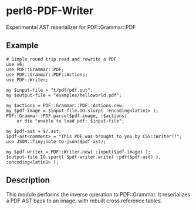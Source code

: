 perl6-PDF-Writer
================

Experimental AST reserializer for PDF::Grammar::PDF

## Example

```
# Simple round trip read and rewrite a PDF
use v6;
use PDF::Grammar::PDF;
use PDF::Grammar::PDF::Actions;
use PDF::Writer;

my $input-file = "t/pdf/pdf.out";
my $output-file = "examples/helloworld.pdf";

my $actions = PDF::Grammar::PDF::Actions.new;
my $pdf-image = $input-file.IO.slurp( :encoding<latin1> );
PDF::Grammar::PDF.parse($pdf-image, :$actions)
    or die "unable to load pdf: $input-file";

my $pdf-ast = $/.ast;
$pdf-ast<comment> = "This PDF was brought to you by CSS::Writer!!";
use JSON::Tiny;note to-json($pdf-ast);

my $pdf-writer = PDF::Writer.new( :input($pdf-image) );
$output-file.IO.spurt( $pdf-writer.write( :pdf($pdf-ast) ), :encoding<latin1> );
```

## Description

This module performs the inverse operation to PDF::Grammar. It reserializes a PDF AST back to an image;
with rebuilt cross reference tables.




